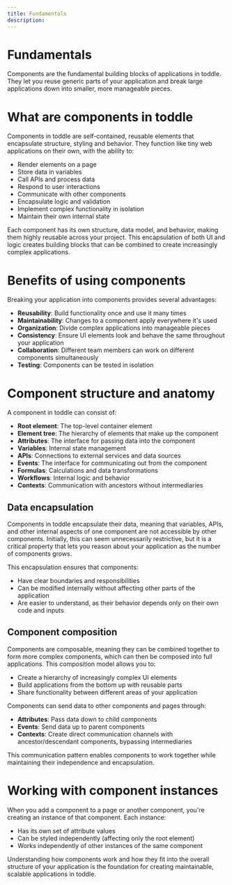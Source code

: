 ```yaml
---
title: Fundamentals
description:
---
```


# Fundamentals
Components are the fundamental building blocks of applications in toddle. They let you reuse generic parts of your application and break large applications down into smaller, more manageable pieces.

# What are components in toddle
Components in toddle are self-contained, reusable elements that encapsulate structure, styling and behavior. They function like tiny web applications on their own, with the ability to:
- Render elements on a page
- Store data in variables
- Call APIs and process data
- Respond to user interactions
- Communicate with other components
- Encapsulate logic and validation
- Implement complex functionality in isolation
- Maintain their own internal state

Each component has its own structure, data model, and behavior, making them highly reusable across your project. This encapsulation of both UI and logic creates building blocks that can be combined to create increasingly complex applications.

# Benefits of using components
Breaking your application into components provides several advantages:
- **Reusability**: Build functionality once and use it many times
- **Maintainability**: Changes to a component apply everywhere it's used
- **Organization**: Divide complex applications into manageable pieces
- **Consistency**: Ensure UI elements look and behave the same throughout your application
- **Collaboration**: Different team members can work on different components simultaneously
- **Testing**: Components can be tested in isolation

# Component structure and anatomy
A component in toddle can consist of:
- **Root element**: The top-level container element
- **Element tree**: The hierarchy of elements that make up the component
- **Attributes**: The interface for passing data into the component
- **Variables**: Internal state management
- **APIs**: Connections to external services and data sources
- **Events**: The interface for communicating out from the component
- **Formulas**: Calculations and data transformations
- **Workflows**: Internal logic and behavior
- **Contexts**: Communication with ancestors without intermediaries

## Data encapsulation
Components in toddle encapsulate their data, meaning that variables, APIs, and other internal aspects of one component are not accessible by other components. Initially, this can seem unnecessarily restrictive, but it is a critical property that lets you reason about your application as the number of components grows.

This encapsulation ensures that components:
- Have clear boundaries and responsibilities
- Can be modified internally without affecting other parts of the application
- Are easier to understand, as their behavior depends only on their own code and inputs

## Component composition
Components are composable, meaning they can be combined together to form more complex components, which can then be composed into full applications. This composition model allows you to:
- Create a hierarchy of increasingly complex UI elements
- Build applications from the bottom up with reusable parts
- Share functionality between different areas of your application

Components can send data to other components and pages through:
- **Attributes**: Pass data down to child components
- **Events**: Send data up to parent components
- **Contexts**: Create direct communication channels with ancestor/descendant components, bypassing intermediaries

This communication pattern enables components to work together while maintaining their independence and encapsulation.

# Working with component instances
When you add a component to a page or another component, you're creating an instance of that component. Each instance:
- Has its own set of attribute values
- Can be styled independently (affecting only the root element)
- Works independently of other instances of the same component

Understanding how components work and how they fit into the overall structure of your application is the foundation for creating maintainable, scalable applications in toddle.